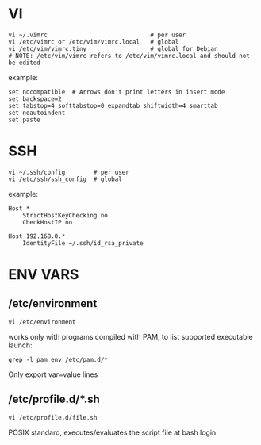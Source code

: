 # VI
  
    vi ~/.vimrc                             # per user
    vi /etc/vimrc or /etc/vim/vimrc.local   # global
    vi /etc/vim/vimrc.tiny                  # global for Debian
    # NOTE: /etc/vim/vimrc refers to /etc/vim/vimrc.local and should not be edited
example:  

    set nocompatible  # Arrows don't print letters in insert mode
    set backspace=2
    set tabstop=4 softtabstop=0 expandtab shiftwidth=4 smarttab
    set noautoindent
    set paste
    
# SSH

    vi ~/.ssh/config        # per user
    vi /etc/ssh/ssh_config  # global
example:  

    Host *
        StrictHostKeyChecking no
        CheckHostIP no
    
    Host 192.168.0.*
        IdentityFile ~/.ssh/id_rsa_private
      
# ENV VARS

## /etc/environment

    vi /etc/environment

works only with programs compiled with PAM, to list supported executable launch:
    
    grep -l pam_env /etc/pam.d/*

Only export var=value lines

## /etc/profile.d/\*.sh

    vi /etc/profile.d/file.sh
    
POSIX standard, executes/evaluates the script file at bash login


    

